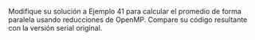 Modifique su solución a Ejemplo 41 para calcular el promedio de forma paralela usando reducciones de OpenMP. Compare su código resultante con la versión serial original.